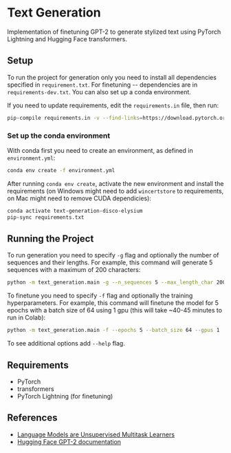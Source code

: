 # Text Generation

Implementation of finetuning GPT-2 to generate stylized text using PyTorch Lightning and Hugging Face transformers.

## Setup

To run the project for generation only you need to install all dependencies specified in `requirement.txt`. For finetuning -- dependencies are in `requirements-dev.txt`. You can also set up a conda environment.

If you need to update requirements, edit the `requirements.in` file, then run:

```sh
pip-compile requirements.in -v --find-links=https://download.pytorch.org/whl/torch_stable.html
```

### Set up the conda environment

With conda first you need to create an environment, as defined in `environment.yml`:

```sh
conda env create -f environment.yml
```

After running `conda env create`, activate the new environment and install the requirements (on Windows might need to add `wincertstore` to requirements, on Mac might need to remove CUDA dependicies):

```sh
conda activate text-generation-disco-elysium
pip-sync requirements.txt
```

## Running the Project

To run generation you need to specify `-g` flag and optionally the number of sequences and their lengths. For example, this command will generate 5 sequences with a maximum of 200 characters:

```sh
python -m text_generation.main -g --n_sequences 5 --max_length_char 200
```

To finetune you need to specify `-f` flag and optionally the training hyperparameters. For example, this command will finetune the model for 5 epochs with a batch size of 64 using 1 gpu (this will take ~40-45 minutes to run in Colab):

```sh
python -m text_generation.main -f --epochs 5 --batch_size 64 --gpus 1
```

To see additional options add `--help` flag.

## Requirements

* PyTorch
* transformers
* PyTorch Lightning (for finetuning)


## References

* [Language Models are Unsupervised Multitask Learners](https://paperswithcode.com/paper/language-models-are-unsupervised-multitask)
* [Hugging Face GPT-2 documentation](https://huggingface.co/transformers/model_doc/gpt2.html)
